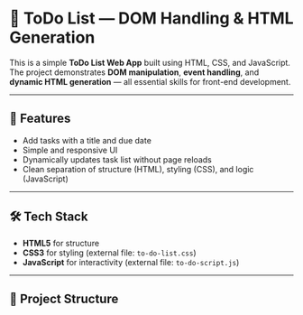 # 📝 ToDo List — DOM Handling & HTML Generation

This is a simple **ToDo List Web App** built using HTML, CSS, and JavaScript. The project demonstrates **DOM manipulation**, **event handling**, and **dynamic HTML generation** — all essential skills for front-end development.

---

## 🚀 Features

- Add tasks with a title and due date
- Simple and responsive UI
- Dynamically updates task list without page reloads
- Clean separation of structure (HTML), styling (CSS), and logic (JavaScript)

---

## 🛠️ Tech Stack

- **HTML5** for structure  
- **CSS3** for styling (external file: `to-do-list.css`)  
- **JavaScript** for interactivity (external file: `to-do-script.js`)

---

## 📂 Project Structure
